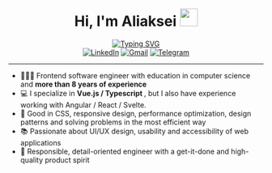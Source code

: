 <div>
  <h1 align="center">Hi, I'm Aliaksei <img src="https://media.giphy.com/media/hvRJCLFzcasrR4ia7z/giphy.gif" width="35"></h1>
  <div align="center">
    <a href="https://git.io/typing-svg"><img src="https://readme-typing-svg.demolab.com?font=Rubik&size=24&pause=1000&color=E02B12&width=435&lines=Senior+Frontend+Software+Engineer;Passionate+about+web+development" alt="Typing SVG" /></a>
  </div>
  <div align=center>
      <a href="https://www.linkedin.com/in/aliakseimazheika/"><img src="https://img.shields.io/badge/Linkedin-0077b5?style=flat&logo=linkedin" alt="LinkedIn" /></a>
      <a href="mailto:aliaksei.mazheika@gmail.com"><img src="https://img.shields.io/badge/Gmail-D14836?style=for-the-badge&logo=gmail&logoColor=white&style=flat" alt="Gmail" /></a>
      <a href="https://t.me/aliaks_ei"><img src="https://img.shields.io/badge/Telegram-0088cc?style=flat&logo=telegram" alt="Telegram" /></a>
  </div>

  <hr/>

  <div align=left>
    <ul>
        <li> 🧑🏼‍💻 Frontend software engineer with education in computer science and <strong> more than 8 years of experience </strong> </li>
        <li> 💻 I specialize in <strong> Vue.js / Typescript </strong>, but I also have experience working with Angular / React / Svelte. 
        <li> 🥇 Good in CSS, responsive design, performance optimization, design patterns and solving problems in the most efficient way </li>
        <li> 📚 Passionate about UI/UX design, usability and accessibility of web applications </li>
        <li> 🎯 Responsible, detail-oriented engineer with a get-it-done and high-quality product spirit </li>
    </ul>
    </div>
</div>
